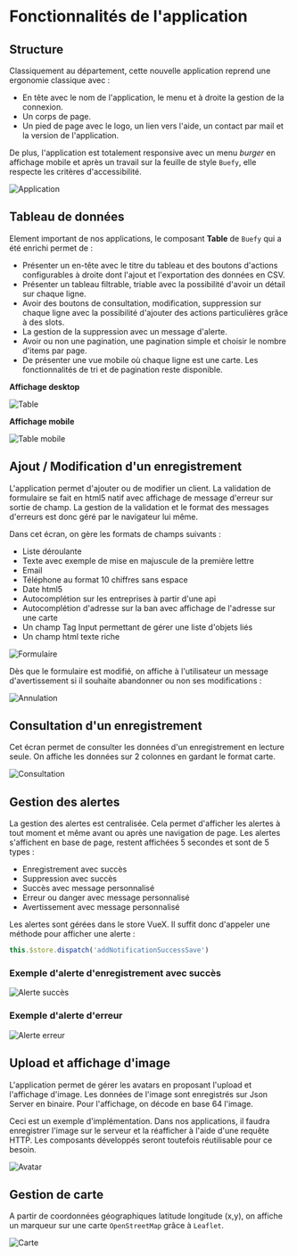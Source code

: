 # Fonctionnalités de l'application

## Structure

Classiquement au département, cette nouvelle application reprend une ergonomie classique avec :

- En tête avec le nom de l'application, le menu et à droite la gestion de la connexion.
- Un corps de page.
- Un pied de page avec le logo, un lien vers l'aide, un contact par mail et la version de l'application.

De plus, l'application est totalement responsive avec un menu _burger_ en affichage mobile et après un travail sur la feuille de style `Buefy`, elle respecte les critères d'accessibilité.

![Application](/assets/img/app.png)

## Tableau de données

Element important de nos applications, le composant **Table** de `Buefy` qui a été enrichi permet de :

- Présenter un en-tête avec le titre du tableau et des boutons d'actions configurables à droite dont l'ajout et l'exportation des données en CSV.
- Présenter un tableau filtrable, triable avec la possibilité d'avoir un détail sur chaque ligne.
- Avoir des boutons de consultation, modification, suppression sur chaque ligne avec la possibilité d'ajouter des actions particulières grâce à des slots.
- La gestion de la suppression avec un message d'alerte.
- Avoir ou non une pagination, une pagination simple et choisir le nombre d'items par page.
- De présenter une vue mobile où chaque ligne est une carte. Les fonctionnalités de tri et de pagination reste disponible.

**Affichage desktop**

![Table](/assets/img/table.png)

**Affichage mobile**

![Table mobile](/assets/img/table_mobile.png)

## Ajout / Modification d'un enregistrement

L'application permet d'ajouter ou de modifier un client.
La validation de formulaire se fait en html5 natif avec affichage de message d'erreur sur sortie de champ. La gestion de la validation et le format des messages d'erreurs est donc géré par le navigateur lui même.

Dans cet écran, on gère les formats de champs suivants :

- Liste déroulante
- Texte avec exemple de mise en majuscule de la première lettre
- Email
- Téléphone au format 10 chiffres sans espace
- Date html5
- Autocomplétion sur les entreprises à partir d'une api
- Autocomplétion d'adresse sur la ban avec affichage de l'adresse sur une carte
- Un champ Tag Input permettant de gérer une liste d'objets liés
- Un champ html texte riche

![Formulaire](/assets/img/form.png)

Dès que le formulaire est modifié, on affiche à l'utilisateur un message d'avertissement si il souhaite abandonner ou non ses modifications :

![Annulation](/assets/img/annulation.png)

## Consultation d'un enregistrement

Cet écran permet de consulter les données d'un enregistrement en lecture seule. On affiche les données sur 2 colonnes en gardant le format carte.

![Consultation](/assets/img/consultation.png)

## Gestion des alertes

La gestion des alertes est centralisée. Cela permet d'afficher les alertes à tout moment et même avant ou après une navigation de page.
Les alertes s'affichent en base de page, restent affichées 5 secondes et sont de 5 types :

- Enregistrement avec succès
- Suppression avec succès
- Succès avec message personnalisé
- Erreur ou danger avec message personnalisé
- Avertissement avec message personnalisé

Les alertes sont gérées dans le store VueX. Il suffit donc d'appeler une méthode pour afficher une alerte :

```javascript
this.$store.dispatch('addNotificationSuccessSave')
```

### Exemple d'alerte d'enregistrement avec succès

![Alerte succès](/assets/img/succes.png)

### Exemple d'alerte d'erreur

![Alerte erreur](/assets/img/erreur.png)

## Upload et affichage d'image

L'application permet de gérer les avatars en proposant l'upload et l'affichage d'image.
Les données de l'image sont enregistrés sur Json Server en binaire. Pour l'affichage, on décode en base 64 l'image.

Ceci est un exemple d'implémentation. Dans nos applications, il faudra enregistrer l'image sur le serveur et la réafficher à l'aide d'une requête HTTP.
Les composants développés seront toutefois réutilisable pour ce besoin.

![Avatar](/assets/img/avatar.png)

## Gestion de carte

A partir de coordonnées géographiques latitude longitude (x,y), on affiche un marqueur sur une carte `OpenStreetMap` grâce à `Leaflet`.

![Carte](/assets/img/carte_app.png)

